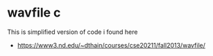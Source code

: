 # wavfile c
This is simplified version of code i found here
- https://www3.nd.edu/~dthain/courses/cse20211/fall2013/wavfile/
